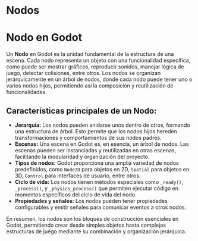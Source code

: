 # Nodos

# Nodo en Godot

Un **Nodo** en Godot es la unidad fundamental de la estructura de una escena. Cada nodo representa un objeto con una funcionalidad específica, como puede ser mostrar gráficos, reproducir sonidos, manejar lógica de juego, detectar colisiones, entre otros. Los nodos se organizan jerárquicamente en un árbol de nodos, donde cada nodo puede tener uno o varios nodos hijos, permitiendo así la composición y reutilización de funcionalidades.

## Características principales de un Nodo:

- **Jerarquía:** Los nodos pueden anidarse unos dentro de otros, formando una estructura de árbol. Esto permite que los nodos hijos hereden transformaciones y comportamientos de sus nodos padres.
- **Escenas:** Una escena en Godot es, en esencia, un árbol de nodos. Las escenas pueden ser instanciadas y reutilizadas en otras escenas, facilitando la modularidad y organización del proyecto.
- **Tipos de nodos:** Godot proporciona una amplia variedad de nodos predefinidos, como `Node2D` para objetos en 2D, `Spatial` para objetos en 3D, `Control` para interfaces de usuario, entre otros.
- **Ciclo de vida:** Los nodos tienen métodos especiales como `_ready()`, `_process()`, y `_physics_process()` que permiten ejecutar código en momentos específicos del ciclo de vida del nodo.
- **Propiedades y señales:** Los nodos pueden tener propiedades configurables y emitir señales para comunicar eventos a otros nodos.

En resumen, los nodos son los bloques de construcción esenciales en Godot, permitiendo crear desde simples objetos hasta complejas estructuras de juego mediante su combinación y organización jerárquica.